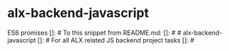 # alx-backend-javascript
ES6 promises
[]: # To this snippet from README.md:
[]: # # alx-backend-javascript
[]: # For all ALX related JS backend project tasks
[]: #
